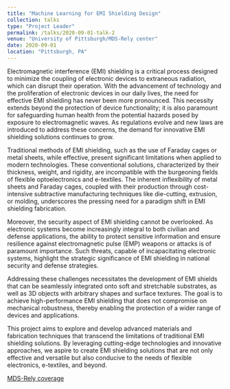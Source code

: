 ```yaml
---
title: "Machine Learning for EMI Shielding Design"
collection: talks
type: "Project Leader"
permalink: /talks/2020-09-01-talk-2
venue: "University of Pittsburgh/MDS-Rely center"
date: 2020-09-01
location: "Pittsburgh, PA"
---
```

Electromagnetic interference (EMI) shielding is a critical process designed to minimize the coupling of electronic devices to extraneous radiation, which can disrupt their operation. With the advancement of technology and the proliferation of electronic devices in our daily lives, the need for effective EMI shielding has never been more pronounced. This necessity extends beyond the protection of device functionality; it is also paramount for safeguarding human health from the potential hazards posed by exposure to electromagnetic waves. As regulations evolve and new laws are introduced to address these concerns, the demand for innovative EMI shielding solutions continues to grow.

Traditional methods of EMI shielding, such as the use of Faraday cages or metal sheets, while effective, present significant limitations when applied to modern technologies. These conventional solutions, characterized by their thickness, weight, and rigidity, are incompatible with the burgeoning fields of flexible optoelectronics and e-textiles. The inherent inflexibility of metal sheets and Faraday cages, coupled with their production through cost-intensive subtractive manufacturing techniques like die-cutting, extrusion, or molding, underscores the pressing need for a paradigm shift in EMI shielding fabrication.

Moreover, the security aspect of EMI shielding cannot be overlooked. As electronic systems become increasingly integral to both civilian and defense applications, the ability to protect sensitive information and ensure resilience against electromagnetic pulse (EMP) weapons or attacks is of paramount importance. Such threats, capable of incapacitating electronic systems, highlight the strategic significance of EMI shielding in national security and defense strategies.

Addressing these challenges necessitates the development of EMI shields that can be seamlessly integrated onto soft and stretchable substrates, as well as 3D objects with arbitrary shapes and surface textures. The goal is to achieve high-performance EMI shielding that does not compromise on mechanical robustness, thereby enabling the protection of a wider range of devices and applications.

This project aims to explore and develop advanced materials and fabrication techniques that transcend the limitations of traditional EMI shielding solutions. By leveraging cutting-edge technologies and innovative approaches, we aspire to create EMI shielding solutions that are not only effective and versatile but also conducive to the needs of flexible electronics, e-textiles, and beyond.

[MDS-Rely coverage](https://mds-rely.org/july-featured-project-machine-learning-to-design-and-create-emi-shielding/)
